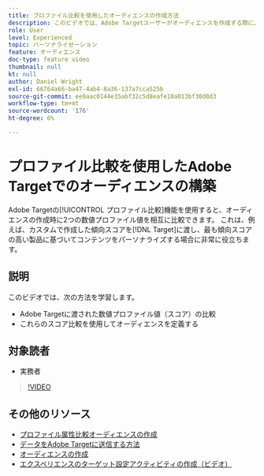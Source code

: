 ```yaml
---
title: プロファイル比較を使用したオーディエンスの作成方法
description: このビデオでは、Adobe Targetユーザーがオーディエンスを作成する際に、プロファイル比較機能を使用して2つの数値プロファイル値を相互に比較する方法を示します。
role: User
level: Experienced
topic: パーソナライゼーション
feature: オーディエンス
doc-type: feature video
thumbnail: null
kt: null
author: Daniel Wright
exl-id: 66764a66-ba47-4ab4-8a36-137a7cca525b
source-git-commit: ee9aac0144e35abf32c5d8eafe10a013bf30d8d3
workflow-type: tm+mt
source-wordcount: '176'
ht-degree: 6%

---
```


# プロファイル比較を使用したAdobe Targetでのオーディエンスの構築

Adobe Targetの[!UICONTROL プロファイル比較]機能を使用すると、オーディエンスの作成時に2つの数値プロファイル値を相互に比較できます。 これは、例えば、カスタムで作成した傾向スコアを[!DNL Target]に渡し、最も傾向スコアの高い製品に基づいてコンテンツをパーソナライズする場合に非常に役立ちます。

## 説明

このビデオでは、次の方法を学習します。

* Adobe Targetに渡された数値プロファイル値（スコア）の比較
* これらのスコア比較を使用してオーディエンスを定義する

## 対象読者

* 実務者

>[!VIDEO](https://video.tv.adobe.com/v/23218/?quality=12)

## その他のリソース

* [プロファイル属性比較オーディエンスの作成](https://docs.adobe.com/content/help/en/target/using/audiences/create-audiences/creating-a-profile-attribute-comparison-audience.html)
* [データをAdobe Targetに送信する方法](https://docs.adobe.com/content/help/en/target/using/implement-target/before-implement/methods/methods-to-get-data-into-target.html)
* [オーディエンスの作成](https://docs.adobe.com/content/help/en/target/using/audiences/create-audiences/create-audience.html)
* [エクスペリエンスのターゲット設定アクティビティの作成（ビデオ）](../activities/create-experience-targeting-activities.md)
